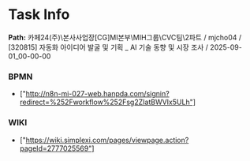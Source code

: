 # Task Info

**Path:** 카페24(주)\본사사업장\[CG]MI본부\MIH그룹\CVC팀\2파트 / mjcho04 / [320815] 자동화 아이디어 발굴 및 기획 _ AI 기술 동향 및 시장 조사 / 2025-09-01_00-00-00

### BPMN
- ["http://n8n-mi-027-web.hanpda.com/signin?redirect=%252Fworkflow%252Fsg2ZIatBWVIx5ULh"]

### WIKI
- ["https://wiki.simplexi.com/pages/viewpage.action?pageId=2777025569"]

